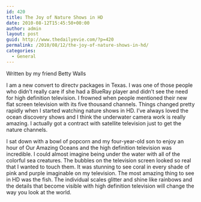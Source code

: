 ```yaml
---
id: 420
title: The Joy of Nature Shows in HD
date: 2010-08-12T15:45:50+00:00
author: admin
layout: post
guid: http://www.thedailyevie.com/?p=420
permalink: /2010/08/12/the-joy-of-nature-shows-in-hd/
categories:
  - General
---
```

Written by my friend Betty Walls

I am a new convert to directv packages in Texas. I was one of those people who didn&#8217;t really care if she had a BlueRay player and didn&#8217;t see the need for high definition television. I frowned when people mentioned their new flat screen television with its five thousand channels. Things changed pretty rapidly when I started watching nature shows in HD. I&#8217;ve always loved the ocean discovery shows and I think the underwater camera work is really amazing. I actually got a contract with satellite television just to get the nature channels.

I sat down with a bowl of popcorn and my four-year-old son to enjoy an hour of Our Amazing Oceans and the high definition television was incredible. I could almost imagine being under the water with all of the colorful sea creatures. The bubbles on the television screen looked so real that I wanted to touch them. It was stunning to see coral in every shade of pink and purple imaginable on my television. The most amazing thing to see in HD was the fish. The individual scales glitter and shine like rainbows and the details that become visible with high definition television will change the way you look at the world.